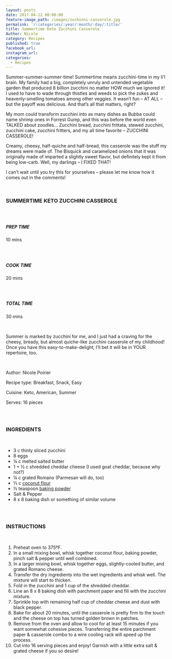 ```yaml
---
layout: posts
date: 2017-04-12 00:00:00
feature-image_path: /images/zuchinni-casserole.jpg
permalink: '/:categories/:year/:month/:day/:title/'
title: Summertime Keto Zucchini Casserole
Author: Nicole
category: Recipes
published: true
facebook_url:
instagram_url:
categories:
  - Recipes
---
```


Summer-summer-summer-time! Summertime means zucchini-time in my li’l brain. My family had a big, completely unruly and untended vegetable garden that produced 8 billion zucchini no matter HOW much we ignored it! I used to have to wade through thistles and weeds to pick the zukes and heavenly-smelling tomatoes among other veggies. It wasn’t fun – AT ALL – but the payoff was delicious. And that’s all that matters, right?

My mom could transform zucchini into as many dishes as Bubba could name shrimp ones in Forrest Gump, and this was before the world even TALKED about zoodles… Zucchini bread, zucchini frittata, stewed zucchini, zucchini cake, zucchini fritters, and my all time favorite – ZUCCHINI CASSEROLE!

Creamy, cheesy, half-quiche and half-bread, this casserole was the stuff my dreams were made of. The Bisquick and caramelized onions that it was originally made of imparted a slightly sweet flavor, but definitely kept it from being low-carb. Well, my darlings – I FIXED THAT!

I can’t wait until you try this for yourselves – please let me know how it comes out in the comments!

 

### SUMMERTIME KETO ZUCCHINI CASSEROLE

###  

##### PREP TIME

10 mins

###  

##### COOK TIME

20 mins

###  

##### TOTAL TIME

30 mins

 

Summer is marked by zucchini for me, and I just had a craving for the cheesy, bready, but almost quiche-like zucchini casserole of my childhood! Once you have this easy-to-make-delight, I’ll bet it will be in YOUR repertoire, too.

 

Author: Nicole Poirier

Recipe type: Breakfast, Snack, Easy

Cuisine: Keto, American, Summer

Serves: 16 pieces

###  

### INGREDIENTS

 

* 3 c thinly sliced zucchini
* 8 eggs
* ¼ c melted salted butter
* 1 + ½ c shredded cheddar cheese (I used goat cheddar, because why not?)
* ¼ c grated Romano (Parmesan will do, too)
* ⅓ c [coconut flour](https://www.amazon.com/gp/product/B0098OD4DO/ref=as_li_tl?ie=UTF8&amp;camp=1789&amp;creative=9325&amp;creativeASIN=B0098OD4DO&amp;linkCode=as2&amp;tag=bychefnicole-20&amp;linkId=57fb620b32670a2f8484be30d2cbe6db)
* ½ teaspoon [baking powder](https://www.amazon.com/gp/product/B0094ENXU2/ref=as_li_tl?ie=UTF8&amp;camp=1789&amp;creative=9325&amp;creativeASIN=B0094ENXU2&amp;linkCode=as2&amp;tag=bychefnicole-20&amp;linkId=df04ef77ee529b2172bfbd969012a9f4)
* Salt & Pepper
* 8 x 8 baking dish or something of similar volume

###  

### INSTRUCTIONS

 

1. Preheat oven to 375ºF.
2. In a small mixing bowl, whisk together coconut flour, baking powder, pinch salt & pepper until well combined.
3. In a larger mixing bowl, whisk together eggs, slightly-cooled butter, and grated Romano cheese.
4. Transfer the dry ingredients into the wet ingredients and whisk well. The mixture will start to thicken.
5. Fold in the zucchini and 1 cup of the shredded cheddar.
6. Line an 8 x 8 baking dish with parchment paper and fill with the zucchini mixture.
7. Sprinkle top with remaining half cup of cheddar cheese and dust with black pepper.
8. Bake for about 20 minutes, until the casserole is pretty firm to the touch and the cheese on top has turned golden brown in patches.
9. Remove from the oven and allow to cool for at least 15 minutes if you want somewhat cohesive pieces. Transferring the entire parchment paper & casserole combo to a wire cooling rack will speed up the process.
10. Cut into 16 serving pieces and enjoy! Garnish with a little extra salt & grated cheese if you so desire!